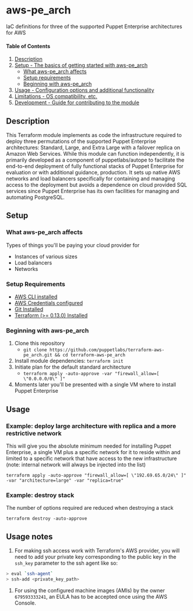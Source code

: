 # aws-pe_arch

IaC definitions for three of the supported Puppet Enterprise architectures for AWS

#### Table of Contents

1. [Description](#description)
2. [Setup - The basics of getting started with aws-pe_arch](#setup)
    * [What aws-pe_arch affects](#what-aws-pe_arch-affects)
    * [Setup requirements](#setup-requirements)
    * [Beginning with aws-pe_arch](#beginning-with-aws-pe_arch)
3. [Usage - Configuration options and additional functionality](#usage)
4. [Limitations - OS compatibility, etc.](#limitations)
5. [Development - Guide for contributing to the module](#development)

## Description

This Terraform module implements as code the infrastructure required to deploy three permutations of the supported Puppet Enterprise architectures: Standard, Large, and Extra Large with a failover replica on Amazon Web Services. While this module can function independently, it is primarily developed as a component of puppetlabs/autope to facilitate the end-to-end deployment of fully functional stacks of Puppet Enterprise for evaluation or with additional guidance, production. It sets up native AWS networks and load balancers specifically for containing and managing access to the deployment but avoids a dependence on cloud provided SQL services since Puppet Enterprise has its own facilities for managing and automating PostgreSQL.

## Setup

### What aws-pe_arch affects

Types of things you'll be paying your cloud provider for

* Instances of various sizes
* Load balancers
* Networks

### Setup Requirements

* [AWS CLI installed](https://docs.aws.amazon.com/cli/latest/userguide/cli-chap-install.html)
* [AWS Credentials configured](https://docs.aws.amazon.com/cli/latest/userguide/cli-configure-files.html)
* [Git Installed](https://git-scm.com/downloads)
* [Terraform (>= 0.13.0) Installed](https://www.terraform.io/downloads.html)

### Beginning with aws-pe_arch

1. Clone this repository
    * `git clone https://github.com/puppetlabs/terraform-aws-pe_arch.git && cd terraform-aws-pe_arch`
2. Install module dependencies: `terraform init`
3. Initiate plan for the default standard architecture
    * `terraform apply -auto-approve -var "firewall_allow=[ \"0.0.0.0/0\" ]"`
4. Moments later you'll be presented with a single VM where to install Puppet Enterprise

## Usage

### Example: deploy large architecture with replica and a more restrictive network

This will give you the absolute minimum needed for installing Puppet Enterprise, a single VM plus a specific network for it to reside within and limited to a specific network that have access to the new infrastructure (note: internal network will always be injected into the list)

`terraform apply -auto-approve "firewall_allow=[ \"192.69.65.0/24\" ]" -var "architecture=large" -var "replica=true"`

### Example: destroy stack

The number of options required are reduced when destroying a stack

`terraform destroy -auto-approve`

## Usage notes

1. For making ssh access work with Terraform's AWS provider, you will need to add your private key corresponding to the public key in the `ssh_key` parameter to the ssh agent like so:

```bash
> eval `ssh-agent`
> ssh-add <private_key_path>
```

1. For using the configured machine images (AMIs) by the owner `679593333241`, an EULA has to be accepted once using the AWS Console.
